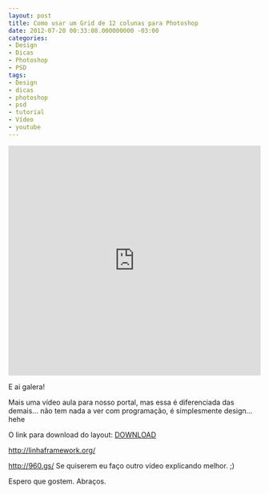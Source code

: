 ```yaml
---
layout: post
title: Como usar um Grid de 12 colunas para Photoshop
date: 2012-07-20 00:33:08.000000000 -03:00
categories:
- Design
- Dicas
- Photoshop
- PSD
tags:
- Design
- dicas
- photoshop
- psd
- tutorial
- Vídeo
- youtube
---
```


<div class="video-responsive">
  <iframe src="http://www.youtube.com/embed/5kfgi27jPcI" height="460" width="100%" frameborder="0"></iframe>
</div>

E ai galera!

Mais uma vídeo aula para nosso portal, mas essa é diferenciada das demais... não tem nada a ver com programação, é simplesmente design... hehe

O link para download do layout: <a href="https://www.box.com/s/3c7d9760f848ca808125">DOWNLOAD</a>

<a title="Linha Framework" href="http://linhaframework.org/" target="_blank">http://linhaframework.org/</a>

<a title="Grid 960.gs" href="http://960.gs/" target="_blank">http://960.gs/</a> Se quiserem eu faço outro vídeo explicando melhor. ;)

Espero que gostem. Abraços.
